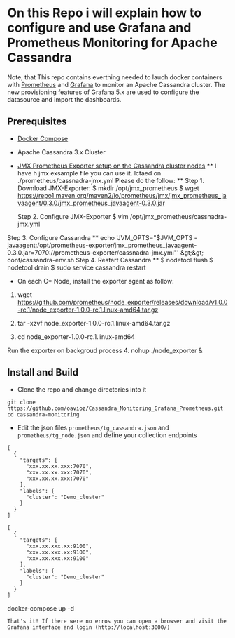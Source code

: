# On this Repo i will explain how to configure and use Grafana and Prometheus Monitoring for Apache Cassandra
Note, that This repo contains everthing needed to lauch docker containers with [Prometheus](https://prometheus.io/) and [Grafana](https:/grafana.com/) to monitor an Apache Cassandra cluster.
The new provisioning features of Grafana 5.x are used to configure the datasource and import the dashboards.

## Prerequisites
* [Docker Compose](https://docs.docker.com/compose/install/#install-compose)
* Apache Cassandra 3.x Cluster

* [JMX Prometheus Exporter setup on the Cassandra cluster nodes](https://www.robustperception.io/monitoring-cassandra-with-prometheus/)
** I have h jmx exsample file you can use it. lctaed on ./prometheus/cassnadra-jmx.yml
Please do the follow:
** Step 1. Download JMX-Exporter:
$ mkdir /opt/jmx_prometheus
  $ wget https://repo1.maven.org/maven2/io/prometheus/jmx/jmx_prometheus_javaagent/0.3.0/jmx_prometheus_javaagent-0.3.0.jar

  Step 2. Configure JMX-Exporter
  $ vim /opt/jmx_prometheus/cassnadra-jmx.yml

Step 3. Configure Cassandra
**   echo 'JVM_OPTS="$JVM_OPTS -javaagent:/opt/prometheus-exporter/jmx_prometheus_javaagent-0.3.0.jar=7070:/<your exporter installation>/prometheus-exporter/cassnadra-jmx.yml"' &amp;gt;&amp;gt; conf/cassandra-env.sh
Step 4. Restart Cassandra
** $ nodetool flush
   $ nodetool drain
   $ sudo service cassandra restart


* On each C* Node,  install the exporter agent as follow:

1. wget https://github.com/prometheus/node_exporter/releases/download/v1.0.0-rc.1/node_exporter-1.0.0-rc.1.linux-amd64.tar.gz

2. tar -xzvf node_exporter-1.0.0-rc.1.linux-amd64.tar.gz

3. cd node_exporter-1.0.0-rc.1.linux-amd64

Run the exporter on backgroud process
4. nohup ./node_exporter &


## Install and Build
* Clone the repo and change directories into it
```
git clone https://github.com/oavioz/Cassandra_Monitoring_Grafana_Prometheus.git
cd cassandra-monitoring

```
* Edit the json files `prometheus/tg_cassandra.json` and `prometheus/tg_node.json` and define your collection endpoints
```
[
  {
    "targets": [ 
      "xxx.xx.xx.xxx:7070", 
      "xxx.xx.xx.xxx:7070", 
      "xxx.xx.xx.xxx:7070"
    ],
    "labels": {
      "cluster": "Demo_cluster"
    }
  }
]
```
```
[
  {
    "targets": [ 
      "xxx.xx.xxx.xx:9100", 
      "xxx.xx.xxx.xx:9100", 
      "xxx.xx.xxx.xx:9100"
    ],
    "labels": {
      "cluster": "Demo_cluster"
    }
  }
]
```

docker-compose up -d
```
That's it! If there were no erros you can open a browser and visit the Grafana interface and login (http://localhost:3000/)
